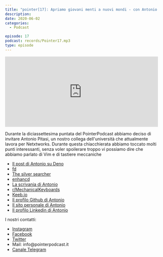 ```yaml
---
title: "pointer[17]: Apriamo giovani menti a nuovi mondi - con Antonio Pitasi"
description:
date: 2020-06-02
categories:
  - Podcast

episode: 17
podcast: records/Pointer17.mp3
type: episode
---
```


<p><iframe src="https://open.spotify.com/embed-podcast/episode/4zWBqsHsrO3M8N7ChtYYKR" allowtransparency="true" allow="encrypted-media" width="100%" height="232" frameborder="0"></iframe></p>

<!-- wp:paragraph -->
<p>Durante la diciassettesima puntata del PointerPodcast abbiamo deciso di invitare Antonio Pitasi, un nostro collega dell'università che attualmente lavora per Netxtworks. Durante questa chiacchierata abbiamo toccato molti punti interessanti, senza voler spoilerare troppo vi possiamo dire che abbiamo parlato di Vim e di tastiere meccaniche</p>
<!-- /wp:paragraph -->

<!-- wp:list -->
<ul><li><a href="https://anto.pt/post/deno-is-here/">Il post di Antonio su Deno</a></li><li><a href="https://todoist.com/showTask?id=3938200697&amp;sync_id=3938200697">fd</a></li><li><a href="https://github.com/ggreer/the_silver_searcher">The silver searcher</a></li><li><a href="https://github.com/b4b4r07/enhancd">enhancd</a></li><li><a href="https://www.linkedin.com/posts/pitasi_keyboard-activity-6580893847499476992-RBex/">La scrivania di Antonio</a></li><li><a href="https://www.reddit.com/r/MechanicalKeyboards/">r/MechanicalKeyboards</a></li><li><a href="https://keeb.io">Keeb.io</a></li><li><a href="https://github.com/Pitasi">Il profilo Github di Antonio</a></li><li><a href="https://anto.pt">Il sito personale di Antonio</a></li><li><a href="https://www.linkedin.com/in/pitasi/">Il profilo Linkedin di Antonio</a></li></ul>
<!-- /wp:list -->

<!-- wp:paragraph -->
<p>I nostri contatti:</p>
<!-- /wp:paragraph -->

<!-- wp:list -->
<ul><li><a href="https://www.instagram.com/pointerpodcast/">Instagram</a></li><li><a href="https://www.facebook.com/pointerPodcast/">Facebook</a></li><li><a href="https://twitter.com/PointerPodcast">Twitter</a></li><li>Mail: info@pointerpodcast.it</li><li><a href="https://t.me/PointerPodcast">Canale Telegram</a></li></ul>
<!-- /wp:list -->